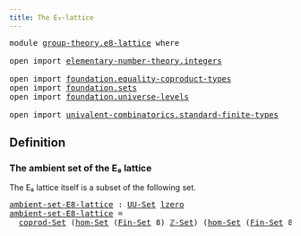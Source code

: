 ```yaml
---
title: The E₈-lattice
---
```


<pre class="Agda"><a id="40" class="Keyword">module</a> <a id="47" href="group-theory.e8-lattice.html" class="Module">group-theory.e8-lattice</a> <a id="71" class="Keyword">where</a>

<a id="78" class="Keyword">open</a> <a id="83" class="Keyword">import</a> <a id="90" href="elementary-number-theory.integers.html" class="Module">elementary-number-theory.integers</a>

<a id="125" class="Keyword">open</a> <a id="130" class="Keyword">import</a> <a id="137" href="foundation.equality-coproduct-types.html" class="Module">foundation.equality-coproduct-types</a>
<a id="173" class="Keyword">open</a> <a id="178" class="Keyword">import</a> <a id="185" href="foundation.sets.html" class="Module">foundation.sets</a>
<a id="201" class="Keyword">open</a> <a id="206" class="Keyword">import</a> <a id="213" href="foundation.universe-levels.html" class="Module">foundation.universe-levels</a>

<a id="241" class="Keyword">open</a> <a id="246" class="Keyword">import</a> <a id="253" href="univalent-combinatorics.standard-finite-types.html" class="Module">univalent-combinatorics.standard-finite-types</a>
</pre>
## Definition

### The ambient set of the E₈ lattice

The E₈ lattice itself is a subset of the following set.

<pre class="Agda"><a id="ambient-set-E8-lattice"></a><a id="423" href="group-theory.e8-lattice.html#423" class="Function">ambient-set-E8-lattice</a> <a id="446" class="Symbol">:</a> <a id="448" href="foundation-core.sets.html#1190" class="Function">UU-Set</a> <a id="455" href="Agda.Primitive.html#764" class="Primitive">lzero</a>
<a id="461" href="group-theory.e8-lattice.html#423" class="Function">ambient-set-E8-lattice</a> <a id="484" class="Symbol">=</a>
  <a id="488" href="foundation.equality-coproduct-types.html#11165" class="Function">coprod-Set</a> <a id="499" class="Symbol">(</a><a id="500" href="foundation.sets.html#4494" class="Function">hom-Set</a> <a id="508" class="Symbol">(</a><a id="509" href="univalent-combinatorics.standard-finite-types.html#2284" class="Function">Fin-Set</a> <a id="517" class="Number">8</a><a id="518" class="Symbol">)</a> <a id="520" href="elementary-number-theory.integers.html#4352" class="Function">ℤ-Set</a><a id="525" class="Symbol">)</a> <a id="527" class="Symbol">(</a><a id="528" href="foundation.sets.html#4494" class="Function">hom-Set</a> <a id="536" class="Symbol">(</a><a id="537" href="univalent-combinatorics.standard-finite-types.html#2284" class="Function">Fin-Set</a> <a id="545" class="Number">8</a><a id="546" class="Symbol">)</a> <a id="548" href="elementary-number-theory.integers.html#4352" class="Function">ℤ-Set</a><a id="553" class="Symbol">)</a>
</pre>
